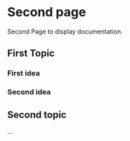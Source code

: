 # Second page

Second Page to display documentation.

## First Topic
### First idea
### Second idea
## Second topic
...
